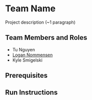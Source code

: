 # Team Name

Project description (~1 paragraph)

## Team Members and Roles

* Tu Nguyen
* [Logan Nommensen](https://github.com/muzak23/CIS350-HW2-Nommensen)
* Kyle Smigelski

## Prerequisites

## Run Instructions
